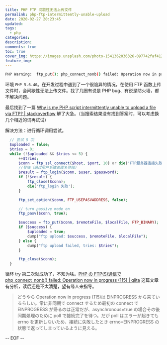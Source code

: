 ```yaml
---
title: PHP FTP 间歇性无法上传文件
permalink: php-ftp-intermittently-unable-upload
date: 2020-02-27 20:23:45
updated:
tags:
  - php
categories:
description:
comments: true
toc: true
cover_img: https://images.unsplash.com/photo-1541362036326-097742faf412?ixlib=rb-1.2.1&ixid=eyJhcHBfaWQiOjEyMDd9&auto=format&fit=crop&w=480&q=80
feature_img:
---
```


```bash
PHP Warning:  ftp_put(): php_connect_nonb() failed: Operation now in progress (115) in ...
```

<!-- more -->

环境 `PHP 5.6.40`。在开发过程中遇到了一个很诡异的情况，在使用 FTP 函数上传文件时，会间歇性无法上传文件。找了几圈有说是 PHP bug、有说是防火墙，都不解决问题。

最后找到了一篇 [Why is my PHP script intermittently unable to upload a file via FTP? | stackoverflow](https://stackoverflow.com/questions/42439316/why-is-my-php-script-intermittently-unable-to-upload-a-file-via-ftp) 解了大急。（当搜索结果没有找到答案时，可以考虑换几个相近的词再试试）

解决方法：进行循环调用尝试。

```php
  // 尝试 5 次
  $uploaded = false;
  $tries = 0;
  while (!$uploaded && $tries <= 5) {
      ++$tries;
      $conn = ftp_ssl_connect($host, $port, 10) or die('FTP服务器连接失败');
      //登陆（通过用户名或者匿名登陆）
      $result = ftp_login($conn, $user, $password);
      if (!$result) {
          ftp_close($conn);
          die('ftp_login 失败');
      }

      ftp_set_option($conn, FTP_USEPASVADDRESS, false);

      // turn passive mode on
      ftp_pasv($conn, true);

      $success = ftp_put($conn, $remoteFile, $localFile, FTP_BINARY);
      if ($success) {
          $uploaded = true;
          dump("ftp upload: $success, $remoteFile, $localFile");
      } else {
          dump("ftp upload failed, tries: $tries");
      }

      ftp_close($conn);
  }
```

循环 try 第二次就成功了，不知为啥。[PHP の FTP(S)通信で php_connect_nonb() failed: Operation now in progress (115) | qiita](https://qiita.com/skawata/items/96895fe4eb5e6bbbf92c) 这篇文章有分析，读后还是不太清楚，望有缘人来指导。

> どうやら Operation now in progress (115)は EINPROGRESS から来ているらしい。常に非同期で connect するため最初の connect で EINPROGRESS が帰るのは正常だが、asynchronous=true の場合その後同期処理のために poll で接続完了を待つ。だが poll はエラーが起きても errno を更新しないため、接続に失敗したとき errno=EINPROGRESS の状態で返ってしまっているように見える。

-- EOF --
